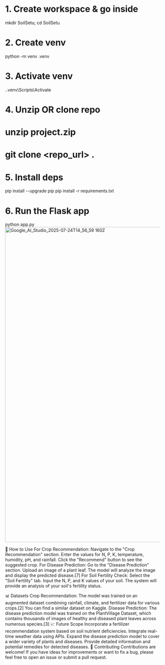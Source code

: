# 1. Create workspace & go inside
mkdir SoilSetu; cd SoilSetu

# 2. Create venv
python -m venv .venv

# 3. Activate venv
.\.venv\Scripts\Activate

# 4. Unzip OR clone repo
# unzip project.zip 
# git clone <repo_url> .

# 5. Install deps
pip install --upgrade pip
pip install -r requirements.txt

# 6. Run the Flask app
python app.py
<img width="1024" height="1024" alt="Google_AI_Studio_2025-07-24T14_56_59 160Z" src="https://github.com/user-attachments/assets/08c2948e-0f39-458b-9ceb-4c3a7a31d887" />

🚀 How to Use
For Crop Recommendation:
Navigate to the "Crop Recommendation" section.
Enter the values for N, P, K, temperature, humidity, pH, and rainfall.
Click the "Recommend" button to see the suggested crop.
For Disease Prediction:
Go to the "Disease Prediction" section.
Upload an image of a plant leaf.
The model will analyze the image and display the predicted disease.[7]
For Soil Fertility Check:
Select the "Soil Fertility" tab.
Input the N, P, and K values of your soil.
The system will provide an analysis of your soil's fertility status.

📊 Datasets
Crop Recommendation: The model was trained on an augmented dataset combining rainfall, climate, and fertilizer data for various crops.[2] You can find a similar dataset on Kaggle.
Disease Prediction: The disease prediction model was trained on the PlantVillage Dataset, which contains thousands of images of healthy and diseased plant leaves across numerous species.[3]
📈 Future Scope
Incorporate a fertilizer recommendation system based on soil nutrient deficiencies.
Integrate real-time weather data using APIs.
Expand the disease prediction model to cover a wider variety of plants and diseases.
Provide detailed information and potential remedies for detected diseases.
🤝 Contributing
Contributions are welcome! If you have ideas for improvements or want to fix a bug, please feel free to open an issue or submit a pull request.
